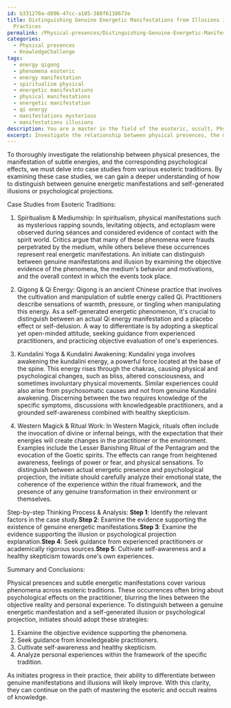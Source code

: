 ```yaml
---
id: b331270a-d096-47cc-a105-388f6110673e
title: Distinguishing Genuine Energetic Manifestations from Illusions in Esoteric
  Practices
permalink: /Physical-presences/Distinguishing-Genuine-Energetic-Manifestations-from-Illusions-in-Esoteric-Practices/
categories:
  - Physical presences
  - KnowledgeChallenge
tags:
  - energy qigong
  - phenomena esoteric
  - energy manifestation
  - spiritualism physical
  - energetic manifestations
  - physical manifestations
  - energetic manifestation
  - qi energy
  - manifestations mysterious
  - manifestations illusions
description: You are a master in the field of the esoteric, occult, Physical presences and Education. You are a writer of tests, challenges, books and deep knowledge on Physical presences for initiates and students to gain deep insights and understanding from. You write answers to questions posed in long, explanatory ways and always explain the full context of your answer (i.e., related concepts, formulas, examples, or history), as well as the step-by-step thinking process you take to answer the challenges. Be rigorous and thorough, and summarize the key themes, ideas, and conclusions at the end.
excerpt: Investigate the relationship between physical presences, the manifestation of subtle energies, and the corresponding psychological effects by analyzing case studies from different esoteric traditions. How can an initiate distinguish between a genuine energetic manifestation and a self-generated illusion or psychological projection?
---
```

To thoroughly investigate the relationship between physical presences, the manifestation of subtle energies, and the corresponding psychological effects, we must delve into case studies from various esoteric traditions. By examining these case studies, we can gain a deeper understanding of how to distinguish between genuine energetic manifestations and self-generated illusions or psychological projections.

Case Studies from Esoteric Traditions:

1. Spiritualism & Mediumship:
In spiritualism, physical manifestations such as mysterious rapping sounds, levitating objects, and ectoplasm were observed during séances and considered evidence of contact with the spirit world. Critics argue that many of these phenomena were frauds perpetrated by the medium, while others believe these occurrences represent real energetic manifestations. An initiate can distinguish between genuine manifestations and illusion by examining the objective evidence of the phenomena, the medium's behavior and motivations, and the overall context in which the events took place.

2. Qigong & Qi Energy:
Qigong is an ancient Chinese practice that involves the cultivation and manipulation of subtle energy called Qi. Practitioners describe sensations of warmth, pressure, or tingling when manipulating this energy. As a self-generated energetic phenomenon, it's crucial to distinguish between an actual Qi energy manifestation and a placebo effect or self-delusion. A way to differentiate is by adopting a skeptical yet open-minded attitude, seeking guidance from experienced practitioners, and practicing objective evaluation of one's experiences.

3. Kundalini Yoga & Kundalini Awakening:
Kundalini yoga involves awakening the kundalini energy, a powerful force located at the base of the spine. This energy rises through the chakras, causing physical and psychological changes, such as bliss, altered consciousness, and sometimes involuntary physical movements. Similar experiences could also arise from psychosomatic causes and not from genuine Kundalini awakening. Discerning between the two requires knowledge of the specific symptoms, discussions with knowledgeable practitioners, and a grounded self-awareness combined with healthy skepticism.

4. Western Magick & Ritual Work:
In Western Magick, rituals often include the invocation of divine or infernal beings, with the expectation that their energies will create changes in the practitioner or the environment. Examples include the Lesser Banishing Ritual of the Pentagram and the evocation of the Goetic spirits. The effects can range from heightened awareness, feelings of power or fear, and physical sensations. To distinguish between actual energetic presence and psychological projection, the initiate should carefully analyze their emotional state, the coherence of the experience within the ritual framework, and the presence of any genuine transformation in their environment or themselves.

Step-by-step Thinking Process & Analysis:
**Step 1**: Identify the relevant factors in the case study.**Step 2**: Examine the evidence supporting the existence of genuine energetic manifestations.**Step 3**: Examine the evidence supporting the illusion or psychological projection explanation.**Step 4**: Seek guidance from experienced practitioners or academically rigorous sources.**Step 5**: Cultivate self-awareness and a healthy skepticism towards one's own experiences.

Summary and Conclusions:

Physical presences and subtle energetic manifestations cover various phenomena across esoteric traditions. These occurrences often bring about psychological effects on the practitioner, blurring the lines between the objective reality and personal experience. To distinguish between a genuine energetic manifestation and a self-generated illusion or psychological projection, initiates should adopt these strategies:

1. Examine the objective evidence supporting the phenomena.
2. Seek guidance from knowledgeable practitioners.
3. Cultivate self-awareness and healthy skepticism.
4. Analyze personal experiences within the framework of the specific tradition.

As initiates progress in their practice, their ability to differentiate between genuine manifestations and illusions will likely improve. With this clarity, they can continue on the path of mastering the esoteric and occult realms of knowledge.
